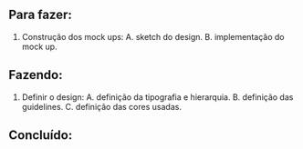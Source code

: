 ## Para fazer:
1. Construção dos mock ups:
	A. sketch do design.
	B. implementação do mock up.

## Fazendo:
1. Definir o design:
	A. definição da tipografia e hierarquia.
	B. definição das guidelines.
	C. definição das cores usadas.

## Concluído: